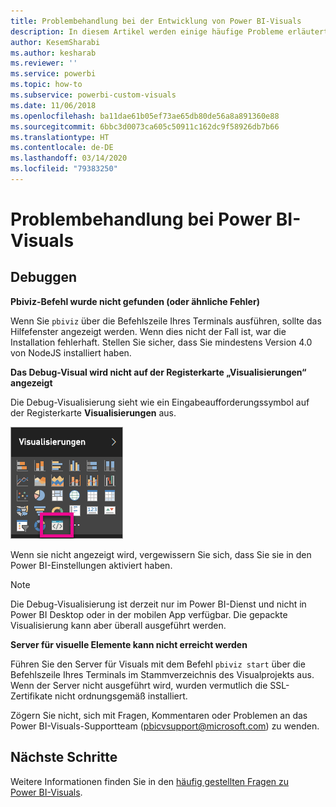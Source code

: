 ```yaml
---
title: Problembehandlung bei der Entwicklung von Power BI-Visuals
description: In diesem Artikel werden einige häufige Probleme erläutert, die beim Entwickeln oder Erstellen eines benutzerdefinierten Power BI-Visuals auftreten können.
author: KesemSharabi
ms.author: kesharab
ms.reviewer: ''
ms.service: powerbi
ms.topic: how-to
ms.subservice: powerbi-custom-visuals
ms.date: 11/06/2018
ms.openlocfilehash: ba11dae61b05ef73ae65db80de56a8a891360e88
ms.sourcegitcommit: 6bbc3d0073ca605c50911c162dc9f58926db7b66
ms.translationtype: HT
ms.contentlocale: de-DE
ms.lasthandoff: 03/14/2020
ms.locfileid: "79383250"
---
```

# <a name="troubleshoot-power-bi-visuals"></a>Problembehandlung bei Power BI-Visuals

## <a name="debug"></a>Debuggen

**Pbiviz-Befehl wurde nicht gefunden (oder ähnliche Fehler)**

Wenn Sie `pbiviz` über die Befehlszeile Ihres Terminals ausführen, sollte das Hilfefenster angezeigt werden. Wenn dies nicht der Fall ist, war die Installation fehlerhaft. Stellen Sie sicher, dass Sie mindestens Version 4.0 von NodeJS installiert haben.

**Das Debug-Visual wird nicht auf der Registerkarte „Visualisierungen“ angezeigt**

Die Debug-Visualisierung sieht wie ein Eingabeaufforderungssymbol auf der Registerkarte **Visualisierungen** aus.

![Auswahl des Visuals](media/power-bi-custom-visuals-troubleshoot/powerbi-developer-visual-selection.png)

Wenn sie nicht angezeigt wird, vergewissern Sie sich, dass Sie sie in den Power BI-Einstellungen aktiviert haben.

> [!NOTE]
> Die Debug-Visualisierung ist derzeit nur im Power BI-Dienst und nicht in Power BI Desktop oder in der mobilen App verfügbar. Die gepackte Visualisierung kann aber überall ausgeführt werden.

**Server für visuelle Elemente kann nicht erreicht werden**

Führen Sie den Server für Visuals mit dem Befehl `pbiviz start` über die Befehlszeile Ihres Terminals im Stammverzeichnis des Visualprojekts aus. Wenn der Server nicht ausgeführt wird, wurden vermutlich die SSL-Zertifikate nicht ordnungsgemäß installiert.

Zögern Sie nicht, sich mit Fragen, Kommentaren oder Problemen an das Power BI-Visuals-Supportteam (pbicvsupport@microsoft.com) zu wenden.

## <a name="next-steps"></a>Nächste Schritte

Weitere Informationen finden Sie in den [häufig gestellten Fragen zu Power BI-Visuals](power-bi-custom-visuals-faq.md#organizational-power-bi-visuals).